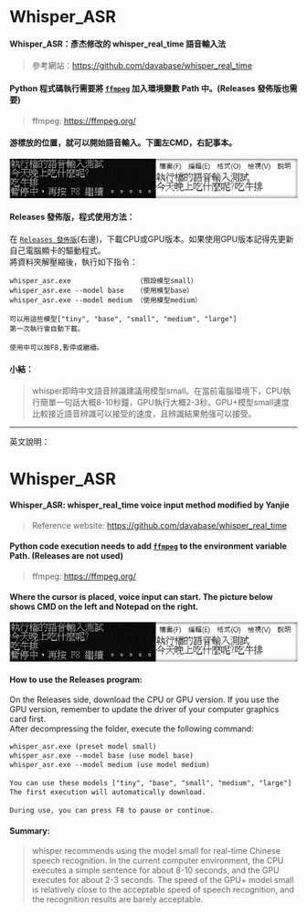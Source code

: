 # Whisper_ASR
#### Whisper_ASR：彥杰修改的 whisper_real_time 語音輸入法
>參考網站：<https://github.com/davabase/whisper_real_time>

#### Python 程式碼執行需要將 [`ffmpeg`](https://ffmpeg.org/) 加入環境變數 Path 中。(Releases 發佈版也需要) <br>
>ffmpeg: <https://ffmpeg.org/>

#### 游標放的位置，就可以開始語音輸入。下圖左CMD，右記事本。
![Demo gif](demo.gif)
<br>
#### Releases 發佈版，程式使用方法：
在 [`Releases 發佈版`](https://github.com/zhanyanjie6796/whisper_asr_v1_20230323/releases/tag/v1.0.0)(右邊)，下載CPU或GPU版本。如果使用GPU版本記得先更新自己電腦顯卡的驅動程式。
<br>
將資料夾解壓縮後，執行如下指令：
```
whisper_asr.exe                （預設模型small）
whisper_asr.exe --model base   （使用模型base）
whisper_asr.exe --model medium （使用模型medium）

可以用這些模型["tiny", "base", "small", "medium", "large"]
第一次執行會自動下載。

使用中可以按F8,暫停或繼續。
```

#### 小結：
>whisper即時中文語音辨識建議用模型small。在當前電腦環境下，CPU執行簡單一句話大概8-10秒鐘，GPU執行大概2-3秒。GPU+模型small速度比較接近語音辨識可以接受的速度，且辨識結果勉强可以接受。


----

英文說明：

# Whisper_ASR
#### Whisper_ASR: whisper_real_time voice input method modified by Yanjie
> Reference website: <https://github.com/davabase/whisper_real_time>

#### Python code execution needs to add [`ffmpeg`](https://ffmpeg.org/) to the environment variable Path. (Releases are not used) <br>
>ffmpeg: <https://ffmpeg.org/>

#### Where the cursor is placed, voice input can start. The picture below shows CMD on the left and Notepad on the right.
![Demo gif](demo.gif)
<br>
#### How to use the Releases program:
On the Releases side, download the CPU or GPU version. If you use the GPU version, remember to update the driver of your computer graphics card first.
<br>
After decompressing the folder, execute the following command:
```
whisper_asr.exe (preset model small)
whisper_asr.exe --model base (use model base)
whisper_asr.exe --model medium (use model medium)

You can use these models ["tiny", "base", "small", "medium", "large"]
The first execution will automatically download.

During use, you can press F8 to pause or continue.
```

#### Summary:
>whisper recommends using the model small for real-time Chinese speech recognition. In the current computer environment, the CPU executes a simple sentence for about 8-10 seconds, and the GPU executes for about 2-3 seconds. The speed of the GPU+ model small is relatively close to the acceptable speed of speech recognition, and the recognition results are barely acceptable.